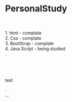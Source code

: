 # PersonalStudy
<br>
<br>
1. html - complate
<br>
2. Css - complate
<br>
3. BootStrap - complate
<br>
4. Java Script - being studied<br>
.
<br>
<br>
<br>
<br>
<br>test

.
<br>
...
